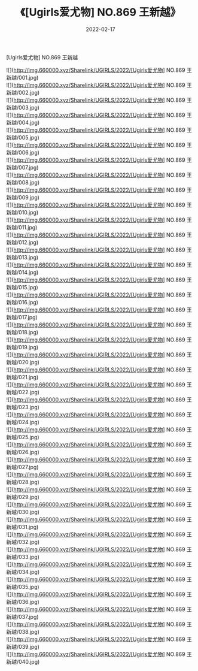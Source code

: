 ﻿---
layout: post
title:  《[Ugirls爱尤物] NO.869 王新越》
date:   2022-02-17
img: http://img.660000.xyz/Sharelink/UGIRLS/2022/[Ugirls爱尤物] NO.869 王新越/000.jpg
categories: [美女, 清纯, 唯美]
---

[Ugirls爱尤物] NO.869 王新越

 ![](http://img.660000.xyz/Sharelink/UGIRLS/2022/[Ugirls爱尤物] NO.869 王新越/001.jpg) <br>![](http://img.660000.xyz/Sharelink/UGIRLS/2022/[Ugirls爱尤物] NO.869 王新越/002.jpg) <br>![](http://img.660000.xyz/Sharelink/UGIRLS/2022/[Ugirls爱尤物] NO.869 王新越/003.jpg) <br>![](http://img.660000.xyz/Sharelink/UGIRLS/2022/[Ugirls爱尤物] NO.869 王新越/004.jpg) <br>![](http://img.660000.xyz/Sharelink/UGIRLS/2022/[Ugirls爱尤物] NO.869 王新越/005.jpg) <br>![](http://img.660000.xyz/Sharelink/UGIRLS/2022/[Ugirls爱尤物] NO.869 王新越/006.jpg) <br>![](http://img.660000.xyz/Sharelink/UGIRLS/2022/[Ugirls爱尤物] NO.869 王新越/007.jpg) <br>![](http://img.660000.xyz/Sharelink/UGIRLS/2022/[Ugirls爱尤物] NO.869 王新越/008.jpg) <br>![](http://img.660000.xyz/Sharelink/UGIRLS/2022/[Ugirls爱尤物] NO.869 王新越/009.jpg) <br>![](http://img.660000.xyz/Sharelink/UGIRLS/2022/[Ugirls爱尤物] NO.869 王新越/010.jpg) <br>![](http://img.660000.xyz/Sharelink/UGIRLS/2022/[Ugirls爱尤物] NO.869 王新越/011.jpg) <br>![](http://img.660000.xyz/Sharelink/UGIRLS/2022/[Ugirls爱尤物] NO.869 王新越/012.jpg) <br>![](http://img.660000.xyz/Sharelink/UGIRLS/2022/[Ugirls爱尤物] NO.869 王新越/013.jpg) <br>![](http://img.660000.xyz/Sharelink/UGIRLS/2022/[Ugirls爱尤物] NO.869 王新越/014.jpg) <br>![](http://img.660000.xyz/Sharelink/UGIRLS/2022/[Ugirls爱尤物] NO.869 王新越/015.jpg) <br>![](http://img.660000.xyz/Sharelink/UGIRLS/2022/[Ugirls爱尤物] NO.869 王新越/016.jpg) <br>![](http://img.660000.xyz/Sharelink/UGIRLS/2022/[Ugirls爱尤物] NO.869 王新越/017.jpg) <br>![](http://img.660000.xyz/Sharelink/UGIRLS/2022/[Ugirls爱尤物] NO.869 王新越/018.jpg) <br>![](http://img.660000.xyz/Sharelink/UGIRLS/2022/[Ugirls爱尤物] NO.869 王新越/019.jpg) <br>![](http://img.660000.xyz/Sharelink/UGIRLS/2022/[Ugirls爱尤物] NO.869 王新越/020.jpg) <br>![](http://img.660000.xyz/Sharelink/UGIRLS/2022/[Ugirls爱尤物] NO.869 王新越/021.jpg) <br>![](http://img.660000.xyz/Sharelink/UGIRLS/2022/[Ugirls爱尤物] NO.869 王新越/022.jpg) <br>![](http://img.660000.xyz/Sharelink/UGIRLS/2022/[Ugirls爱尤物] NO.869 王新越/023.jpg) <br>![](http://img.660000.xyz/Sharelink/UGIRLS/2022/[Ugirls爱尤物] NO.869 王新越/024.jpg) <br>![](http://img.660000.xyz/Sharelink/UGIRLS/2022/[Ugirls爱尤物] NO.869 王新越/025.jpg) <br>![](http://img.660000.xyz/Sharelink/UGIRLS/2022/[Ugirls爱尤物] NO.869 王新越/026.jpg) <br>![](http://img.660000.xyz/Sharelink/UGIRLS/2022/[Ugirls爱尤物] NO.869 王新越/027.jpg) <br>![](http://img.660000.xyz/Sharelink/UGIRLS/2022/[Ugirls爱尤物] NO.869 王新越/028.jpg) <br>![](http://img.660000.xyz/Sharelink/UGIRLS/2022/[Ugirls爱尤物] NO.869 王新越/029.jpg) <br>![](http://img.660000.xyz/Sharelink/UGIRLS/2022/[Ugirls爱尤物] NO.869 王新越/030.jpg) <br>![](http://img.660000.xyz/Sharelink/UGIRLS/2022/[Ugirls爱尤物] NO.869 王新越/031.jpg) <br>![](http://img.660000.xyz/Sharelink/UGIRLS/2022/[Ugirls爱尤物] NO.869 王新越/032.jpg) <br>![](http://img.660000.xyz/Sharelink/UGIRLS/2022/[Ugirls爱尤物] NO.869 王新越/033.jpg) <br>![](http://img.660000.xyz/Sharelink/UGIRLS/2022/[Ugirls爱尤物] NO.869 王新越/034.jpg) <br>![](http://img.660000.xyz/Sharelink/UGIRLS/2022/[Ugirls爱尤物] NO.869 王新越/035.jpg) <br>![](http://img.660000.xyz/Sharelink/UGIRLS/2022/[Ugirls爱尤物] NO.869 王新越/036.jpg) <br>![](http://img.660000.xyz/Sharelink/UGIRLS/2022/[Ugirls爱尤物] NO.869 王新越/037.jpg) <br>![](http://img.660000.xyz/Sharelink/UGIRLS/2022/[Ugirls爱尤物] NO.869 王新越/038.jpg) <br>![](http://img.660000.xyz/Sharelink/UGIRLS/2022/[Ugirls爱尤物] NO.869 王新越/039.jpg) <br>![](http://img.660000.xyz/Sharelink/UGIRLS/2022/[Ugirls爱尤物] NO.869 王新越/040.jpg) <br>